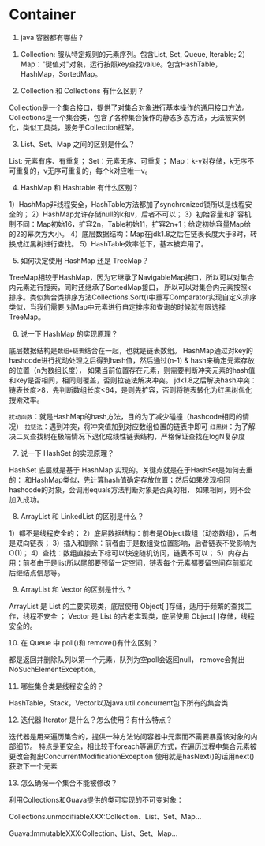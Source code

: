 # Container

1. java 容器都有哪些？

1) Collection: 服从特定规则的元素序列。包含List, Set, Queue, Iterable;
2）Map："键值对"对象，运行按照key查找value。包含HashTable，HashMap，SortedMap。

2. Collection 和 Collections 有什么区别？

Collection是一个集合接口，提供了对集合对象进行基本操作的通用接口方法。
Collections是一个集合类，包含了各种集合操作的静态多态方法，无法被实例化，类似工具类，服务于Collection框架。

3. List、Set、Map 之间的区别是什么？

List: 元素有序、有重复；
Set：元素无序、可重复；
Map：k-v对存储，k无序不可重复的，v无序可重复的，每个k对应唯一v。

4. HashMap 和 Hashtable 有什么区别？

1）HashMap非线程安全，HashTable方法都加了synchronized锁所以是线程安全的；
2）HashMap允许存储null的k和v，后者不可以；
3）初始容量和扩容机制不同：Map初始16，扩容2n，Table初始11，扩容2n+1；给定初始容量Map给的2的幂次方大小。
4）底层数据结构：Map在jdk1.8之后在链表长度大于8时，转换成红黑树进行查找。
5）HashTable效率低下，基本被弃用了。

5. 如何决定使用 HashMap 还是 TreeMap？

TreeMap相较于HashMap，因为它继承了NavigableMap接口，所以可以对集合内元素进行搜索，同时还继承了SortedMap接口，
所以可以对集合内元素按照k排序。类似集合类排序方法Collections.Sort()中重写Comparator实现自定义排序类似，当我们需要
对Map中元素进行自定排序和查询的时候就有限选择TreeMap。

6. 说一下 HashMap 的实现原理？

底层数据结构是`数组+链表`结合在一起，也就是链表数组。
HashMap通过对key的hashcode进行扰动处理之后得到hash值，然后通过(n-1) & hash来确定元素存放的位置（n为数组长度），
如果当前位置存在元素，则需要判断冲突元素的hash值和key是否相同，相同则覆盖，否则拉链法解决冲突。
jdk1.8之后解决hash冲突：链表长度>8，先判断数组长度<64，是则先扩容，否则将链表转化为红黑树优化搜索效率。

`扰动函数`：就是HashMap的hash方法，目的为了减少碰撞（hashcode相同的情况）
`拉链法`：遇到冲突，将冲突值加到对应数组位置的链表中即可
`红黑树`：为了解决二叉查找树在极端情况下退化成线性链表结构，严格保证查找在logN复杂度

7. 说一下 HashSet 的实现原理？

HashSet 底层就是基于 HashMap 实现的。关键点就是在于HashSet是如何去重的：
和HashMap类似，先计算hash值确定存放位置；然后如果发现相同hashcode的对象，会调用equals方法判断对象是否真的相，
如果相同，则不会加入成功。

8. ArrayList 和 LinkedList 的区别是什么？

1）都不是线程安全的；
2）底层数据结构：前者是Object数组（动态数组），后者是双向链表；
3）插入和删除：前者由于是数组受位置影响，后者链表不受影响为O(1)；
4）查找：数组直接去下标可以快速随机访问，链表不可以；
5）内存占用：前者由于是list所以尾部要预留一定空间，链表每个元素都要留空间存前驱和后继结点信息等。

9. ArrayList 和 Vector 的区别是什么？

ArrayList 是 List 的主要实现类，底层使用 Object[ ]存储，适用于频繁的查找工作，线程不安全 ；
Vector 是 List 的古老实现类，底层使用 Object[ ]存储，线程安全的。

10. 在 Queue 中 poll()和 remove()有什么区别？

都是返回并删除队列以第一个元素，队列为空poll会返回null， remove会抛出NoSuchElementException。

11. 哪些集合类是线程安全的？

HashTable，Stack，Vector以及java.util.concurrent包下所有的集合类

12. 迭代器 Iterator 是什么？怎么使用？有什么特点？

迭代器是用来遍历集合的，提供一种方法访问容器中元素而不需要暴露该对象的内部细节。
特点是更安全，相比较于foreach等遍历方式，在遍历过程中集合元素被更改会抛出ConcurrentModificationException
使用就是hasNext()的话用next()获取下一个元素

13. 怎么确保一个集合不能被修改？

利用Collections和Guava提供的类可实现的不可变对象：

Collections.unmodifiableXXX:Collection、List、Set、Map...

Guava:ImmutableXXX:Collection、List、Set、Map...